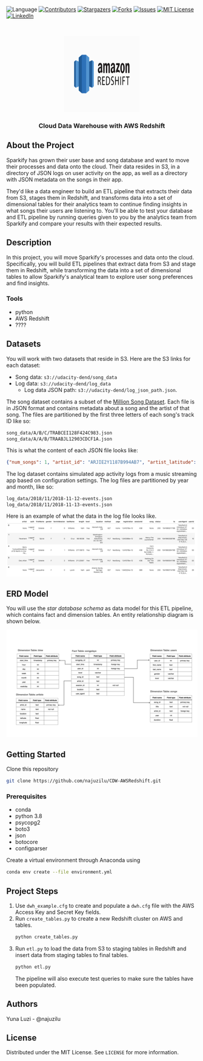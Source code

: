 ![Language](https://img.shields.io/badge/language-python--3.8-blue) [![Contributors][contributors-shield]][contributors-url] [![Stargazers][stars-shield]][stars-url] [![Forks][forks-shield]][forks-url] [![Issues][issues-shield]][issues-url] [![MIT License][license-shield]][license-url] [![LinkedIn][linkedin-shield]][linkedin-url]

<br />
<p align="center">
    <a href="https://github.com/najuzilu/CDW-AWSRedshift">
        <img src="./images/logo.png" alt="Logo" width="200" height="200">
    </a>
    <h3 align="center">Cloud Data Warehouse with AWS Redshift</h3>
</p>

## About the Project

Sparkify has grown their user base and song database and want to move their processes and data onto the cloud. Their data resides in S3, in a directory of JSON logs on user activity on the app, as well as a directory with JSON metadata on the songs in their app.

They'd like a data engineer to build an ETL pipeline that extracts their data from S3, stages them in Redshift, and transforms data into a set of dimensional tables for their analytics team to continue finding insights in what songs their users are listening to. You'll be able to test your database and ETL pipeline by running queries given to you by the analytics team from Sparkify and compare your results with their expected results.

## Description

In this project, you will move Sparkify's processes and data onto the cloud. Specifically, you will build ETL pipelines that extract data from S3 and stage them in Redshift, while transforming the data into a set of dimensional tables to allow Sparkify's analytical team to explore user song preferences and find insights.

### Tools

* python
* AWS Redshift
* ????

## Datasets

You will work with two datasets that reside in S3. Here are the S3 links for each dataset:
* Song data: `s3://udacity-dend/song_data`
* Log data: `s3://udacity-dend/log_data`
    * Log data JSON path: `s3://udacity-dend/log_json_path.json`.

The song dataset contains a subset of the [Million Song Dataset](http://millionsongdataset.com/). Each file is in JSON format and contains metadata about a song and the artist of that song. The files are partitioned by the first three letters of each song's track ID like so:

```text
song_data/A/B/C/TRABCEI128F424C983.json
song_data/A/A/B/TRAABJL12903CDCF1A.json
```

This is what the content of each JSON file looks like:
```json
{"num_songs": 1, "artist_id": "ARJIE2Y1187B994AB7", "artist_latitude": null, "artist_longitude": null, "artist_location": "", "artist_name": "Line Renaud", "song_id": "SOUPIRU12A6D4FA1E1", "title": "Der Kleine Dompfaff", "duration": 152.92036, "year": 0}
```

The log dataset contains simulated app activity logs from a music streaming app based on configuration settings. The log files are partitioned by year and month, like so:

```text
log_data/2018/11/2018-11-12-events.json
log_data/2018/11/2018-11-13-events.json
```

Here is an example of what the data in the log file looks like.
![2018-11-12-events](./images/2018-11-12-events.png)

## ERD Model

You will use the _star database schema_ as data model for this ETL pipeline, which contains fact and dimension tables. An entity relationship diagram is shown below.

![image1.jpeg](./images/erd.jpeg)

## Getting Started

Clone this repository

```bash
git clone https://github.com/najuzilu/CDW-AWSRedshift.git
```

### Prerequisites

* conda
* python 3.8
* psycopg2
* boto3
* json
* botocore
* configparser

Create a virtual environment through Anaconda using

```bash
conda env create --file environment.yml
```

## Project Steps

1. Use `dwh_example.cfg` to create and populate a `dwh.cfg` file with the AWS Access Key and Secret Key fields.
2. Run `create_tables.py` to create a new Redshift cluster on AWS and tables.
    ```bash
    python create_tables.py
    ```
3. Run `etl.py` to load the data from S3 to staging tables in Redshift and insert data from staging tables to final tables.
    ```bash
    python etl.py
    ```
    The pipeline will also execute test queries to make sure the tables have been populated.

## Authors

Yuna Luzi - @najuzilu

## License

Distributed under the MIT License. See `LICENSE` for more information.

<!-- Links --->

[contributors-shield]: https://img.shields.io/github/contributors/najuzilu/CDW-AWSRedshift.svg?style=flat-square
[contributors-url]: https://github.com/najuzilu/CDW-AWSRedshift/graphs/contributors
[forks-shield]: https://img.shields.io/github/forks/najuzilu/CDW-AWSRedshift.svg?style=flat-square
[forks-url]: https://github.com/najuzilu/CDW-AWSRedshift/network/members
[stars-shield]: https://img.shields.io/github/stars/najuzilu/CDW-AWSRedshift.svg?style=flat-square
[stars-url]: https://github.com/najuzilu/CDW-AWSRedshift/stargazers
[issues-shield]: https://img.shields.io/github/issues/najuzilu/CDW-AWSRedshift.svg?style=flat-square
[issues-url]: https://github.com/najuzilu/CDW-AWSRedshift/issues
[license-shield]: https://img.shields.io/badge/License-MIT-yellow.svg
[license-url]: https://github.com/najuzilu/CDW-AWSRedshift/blob/master/LICENSE
[linkedin-shield]: https://img.shields.io/badge/-LinkedIn-black.svg?style=flat-square&logo=linkedin&colorB=555
[linkedin-url]: https://www.linkedin.com/in/yuna-luzi/
